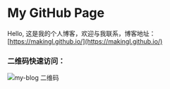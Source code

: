 # My GitHub Page

Hello, 这是我的个人博客，欢迎与我联系，博客地址： [https://makingl.github.io/](https://makingl.github.io/)



### 二维码快速访问：

![my-blog 二维码](https://makingl.github.io/images/site-qr-code.png)
